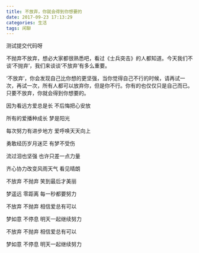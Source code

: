 ```yaml
---
title: 不放弃，你就会得到你想要的
date: 2017-09-23 17:13:29
categories: 生活
tags: 闲聊
---
```


测试提交代码呀

不抛弃不放弃，想必大家都很熟悉吧，看过《士兵突击》的人都知道。今天我们不谈‘不抛弃’，我们来谈谈‘不放弃’有多么重要。

‘不放弃’，你会发现自己比你想的更坚强，当你觉得自己不行的时候，请再试一次，再试一次，所有人都可以放弃你，但是你不行。你有的也仅仅只是自己而已。只要不放弃，你就会得到你想要的。

<!-- more -->

因为看远方爱总是长  不后悔把心安放  

所有的爱播种成长 梦是阳光  

每次努力有进步地方 爱呼唤天天向上 

勇敢经历岁月迷茫 有梦不受伤  

流过泪也坚强 也许只差一点力量  

齐心协力改变风雨天气  看见晴朗  

不放弃 不抛弃 笑到最后才美丽  

梦遥远 零距离 每一秒都要努力  

不放弃 不抛弃 相信爱总有可以  

梦如意 不停息 明天一起继续努力  

不放弃 不抛弃 相信爱总有可以  

梦如意 不停息  明天一起继续努力

